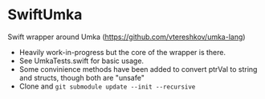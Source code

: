 # SwiftUmka

Swift wrapper around Umka (https://github.com/vtereshkov/umka-lang)

- Heavily work-in-progress but the core of the wrapper is there. 
- See UmkaTests.swift for basic usage.
- Some convinience methods have been added to convert ptrVal to string and structs, though both are "unsafe"
- Clone and `git submodule update --init --recursive`
